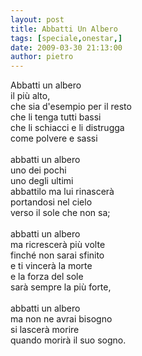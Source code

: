 ```yaml
---
layout: post
title: Abbatti Un Albero
tags: [speciale,onestar,]
date: 2009-03-30 21:13:00
author: pietro
---
```

Abbatti un albero<br/>il più alto,<br/>che sia d'esempio per il resto<br/>che li tenga tutti bassi<br/>che li schiacci e li distrugga<br/>come polvere e sassi<br/><br/>abbatti un albero<br/>uno dei pochi<br/>uno degli ultimi<br/>abbattilo ma lui rinascerà<br/>portandosi nel cielo<br/>verso il sole che non sa;<br/><br/>abbatti un albero<br/>ma ricrescerà più volte<br/>finché non sarai sfinito<br/>e ti vincerà la morte<br/>e la forza del sole<br/>sarà sempre la più forte,<br/><br/>abbatti un albero<br/>ma non ne avrai bisogno<br/>si lascerà morire<br/>quando morirà il suo sogno.
